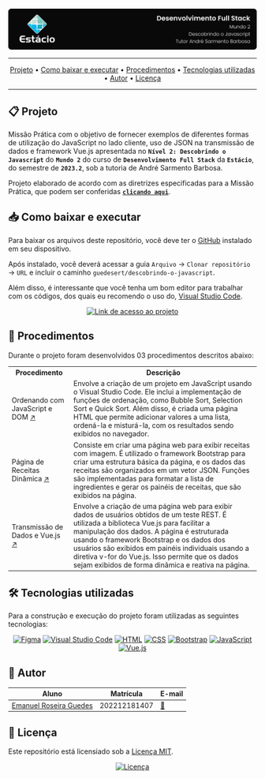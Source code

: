![Capa do projeto com logo da Estácio](./.github/capa.svg)

<div align="center">

---

[Projeto](#-projeto) • [Como baixar e executar](#-como-baixar-e-executar) • [Procedimentos](#-procedimentos) • [Tecnologias utilizadas](#-tecnologias-utilizadas) • [Autor](#-autor) • [Licença](#-licença)

---

</div>

## 📋 Projeto

Missão Prática com o objetivo de fornecer exemplos de diferentes formas de utilização do JavaScript no lado cliente, uso de JSON na transmissão de dados e framework Vue.js apresentada no **`Nível 2: Descobrindo o Javascript`** do **`Mundo 2`** do curso de **`Desenvolvimento Full Stack`** da **`Estácio`**, do semestre de **`2023.2`**, sob a tutoria de André Sarmento Barbosa.

Projeto elaborado de acordo com as diretrizes especificadas para a Missão Prática, que podem ser conferidas [**`clicando aqui`**](https://sway.office.com/s/yMbDeDaSFmQFc6U1/embed).

## 📥 Como baixar e executar

Para baixar os arquivos deste repositório, você deve ter o [GitHub](https://github.com/) instalado em seu dispositivo.

Após instalado, você deverá acessar a guia `Arquivo` → `Clonar repositório` → `URL` e incluir o caminho `guedesert/descobrindo-o-javascript`.

Além disso, é interessante que você tenha um bom editor para trabalhar com os códigos, dos quais eu recomendo o uso do, [Visual Studio Code](https://code.visualstudio.com/).

<div align="center">

[![Link de acesso ao projeto](https://img.shields.io/badge/-Acesse%20o%20projeto-000000?style=for-the-badge&logo=github&logoColor=white)](https://guedesert.github.io/descobrindo-o-javascript/)

</div>

## 🔗 Procedimentos

Durante o projeto foram desenvolvidos 03 procedimentos descritos abaixo:

<table>
  <tr>
    <th>Procedimento</th>
    <th>Descrição</th>
  </tr>
  <tr>
    <td>Ordenando com JavaScript e DOM <a href="https://guedesert.github.io/descobrindo-o-javascript/Ordenando%20com%20JavaScript%20e%20DOM/ordenando.html" target="_blank">↗️</a></td>
    <td>
       Envolve a criação de um projeto em JavaScript usando o Visual Studio Code. Ele inclui a implementação de funções de ordenação, como Bubble Sort, Selection Sort e Quick Sort. Além disso, é criada uma página HTML que permite adicionar valores a uma lista, ordená-la e misturá-la, com os resultados sendo exibidos no navegador.
    </td>
  </tr>
  <tr>
    <td>Página de Receitas Dinâmica <a href="https://guedesert.github.io/descobrindo-o-javascript/P%C3%A1gina%20de%20Receitas%20Din%C3%A2mica/receitas.html" target="_blank">↗️</a></td>
    <td>
    Consiste em criar uma página web para exibir receitas com imagem. É utilizado o framework Bootstrap para criar uma estrutura básica da página, e os dados das receitas são organizados em um vetor JSON. Funções são implementadas para formatar a lista de ingredientes e gerar os painéis de receitas, que são exibidos na página.
    </td>
  </tr>
  <tr>
    <td>Transmissão de Dados e Vue.js <a href="https://guedesert.github.io/descobrindo-o-javascript/Transmiss%C3%A3o%20de%20Dados%20e%20Vue.js/usuarios.html" target="_blank">↗️</a></td>
    <td>
      Envolve a criação de uma página web para exibir dados de usuários obtidos de um teste REST. É utilizada a biblioteca Vue.js para facilitar a manipulação dos dados. A página é estruturada usando o framework Bootstrap e os dados dos usuários são exibidos em painéis individuais usando a diretiva v-for do Vue.js. Isso permite que os dados sejam exibidos de forma dinâmica e reativa na página.
    </td>
  </tr>
</table>

## 🛠 Tecnologias utilizadas

Para a construção e execução do projeto foram utilizadas as seguintes tecnologias:

<div align="center">

[![Figma](https://img.shields.io/badge/-Figma-F24E1E?style=for-the-badge&logo=figma&logoColor=white)](https://www.figma.com/) [![Visual Studio Code](https://img.shields.io/badge/-VS%20Code-007ACC?style=for-the-badge&logo=visualstudiocode&logoColor=white)](https://code.visualstudio.com/)
[![HTML](https://img.shields.io/badge/-HTML-E34F26?style=for-the-badge&logo=html5&logoColor=white)](https://html.spec.whatwg.org/multipage/)
[![CSS](https://img.shields.io/badge/-CSS-1572B6?style=for-the-badge&logo=css3&logoColor=white)](https://www.w3.org/Style/CSS/)
[![Bootstrap](https://img.shields.io/badge/-Bootstrap-7952B3?style=for-the-badge&logo=bootstrap&logoColor=white)](https://getbootstrap.com/docs/5.3/getting-started/introduction/)
[![JavaScript](https://img.shields.io/badge/-JavaScript-F7DF1E?style=for-the-badge&logo=javascript&logoColor=black)](https://developer.mozilla.org/pt-BR/docs/Web/JavaScript) [![Vue.js](https://img.shields.io/badge/-Vue.js-4FC08D?style=for-the-badge&logo=vuedotjs&logoColor=white)](https://vuejs.org/guide/introduction.html)

</div>

## 👥 Autor

| Aluno                                                  | Matrícula    | E-mail                                          |
| ------------------------------------------------------ | ------------ | ----------------------------------------------- |
| [Emanuel Roseira Guedes](https://github.com/guedesert) | 202212181407 | [📧](mailto:202212181407@alunos.estacio.br) |

## 📃 Licença

Este repositório está licensiado sob a [Licença MIT](./LICENSE).

<div align=center>

[![Licença](https://img.shields.io/github/license/guedesert/meu-primeiro-site-cringe?style=for-the-badge&color=blue&label=licença)](./LICENSE)

</div>
